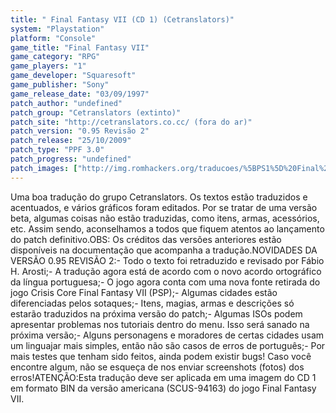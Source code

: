 ```yaml
---
title: " Final Fantasy VII (CD 1) (Cetranslators)"
system: "Playstation"
platform: "Console"
game_title: "Final Fantasy VII"
game_category: "RPG"
game_players: "1"
game_developer: "Squaresoft"
game_publisher: "Sony"
game_release_date: "03/09/1997"
patch_author: "undefined"
patch_group: "Cetranslators (extinto)"
patch_site: "http://cetranslators.co.cc/ (fora do ar)"
patch_version: "0.95 Revisão 2"
patch_release: "25/10/2009"
patch_type: "PPF 3.0"
patch_progress: "undefined"
patch_images: ["http://img.romhackers.org/traducoes/%5BPS1%5D%20Final%20Fantasy%20VII%20-%20Cetranslators%20-%201.jpg","http://img.romhackers.org/traducoes/%5BPS1%5D%20Final%20Fantasy%20VII%20-%20Cetranslators%20-%202.jpg","http://img.romhackers.org/traducoes/%5BPS1%5D%20Final%20Fantasy%20VII%20-%20Cetranslators%20-%203.jpg"]
---
```

Uma boa tradução do grupo Cetranslators. Os textos estão traduzidos e acentuados, e vários gráficos foram editados. Por se tratar de uma versão beta, algumas coisas não estão traduzidas, como itens, armas, acessórios, etc. Assim sendo, aconselhamos a todos que fiquem atentos ao lançamento do patch definitivo.OBS: Os créditos das versões anteriores estão disponíveis na documentação que acompanha a tradução.NOVIDADES DA VERSÃO 0.95 REVISÃO 2:- Todo o texto foi retraduzido e revisado por Fábio H. Arosti;- A tradução agora está de acordo com o novo acordo ortográfico da língua portuguesa;- O jogo agora conta com uma nova fonte retirada do jogo Crisis Core Final Fantasy VII (PSP);- Algumas cidades estão diferenciadas pelos sotaques;- Itens, magias, armas e descrições só estarão traduzidos na próxima versão do patch;- Algumas ISOs podem apresentar problemas nos tutoriais dentro do menu. Isso será sanado na próxima versão;- Alguns personagens e moradores de certas cidades usam um linguajar mais simples, então não são casos de erros de português;- Por mais testes que tenham sido feitos, ainda podem existir bugs! Caso você encontre algum, não se esqueça de nos enviar screenshots (fotos) dos erros!ATENÇÃO:Esta tradução deve ser aplicada em uma imagem do CD 1 em formato BIN da versão americana (SCUS-94163) do jogo Final Fantasy VII.